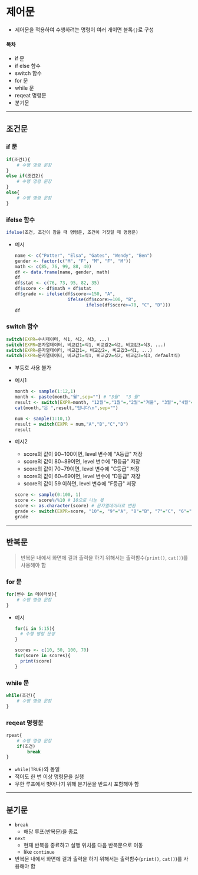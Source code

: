 # 제어문

* 제어문을 적용하여 수행하려는 명령이 여러 개이면 블록`{}`로 구성

#### 목차

* if 문
* if else 함수
* switch 함수
* for 문
* while 문
* reqeat 명령문
* 분기문



---



## 조건문

### if 문

```R
if(조건1){
	# 수행 명령 문장
} 
else if(조건2){
	# 수행 명령 문장
}
else{
	# 수행 명령 문장
}
```



### ifelse 함수

```R
ifelse(조건, 조건이 참을 때 명령문, 조건이 거짓일 때 명령문)
```

* 예시

  ```R
  name <- c("Potter", "Elsa", "Gates", "Wendy", "Ben")
  gender <- factor(c("M", "F", "M", "F", "M"))
  math <- c(85, 76, 99, 88, 40)
  df <- data.frame(name, gender, math)
  df
  df$stat <- c(76, 73, 95, 82, 35)
  df$score <- df$math + df$stat
  df$grade <- ifelse(df$score>=150, "A",
                      ifelse(df$score>=100, "B",
                             ifelse(df$score>=70, "C", "D")))
  df
  ```



### switch 함수

```R
switch(EXPR=수치데이터, 식1, 식2, 식3, ...)
switch(EXPR=문자열데이터, 비교값1=식1, 비교값2=식2, 비교값3=식3, ...)
switch(EXPR=문자열데이터, 비교값1=, 비교값2=, 비교값3=식1, ...)
switch(EXPR=문자열데이터, 비교값1=식1, 비교값2=식2, 비교값3=식3, default식)
```

* 부등호 사용 불가

* 예시1

  ```R
  month <- sample(1:12,1)
  month <- paste(month,"월",sep="") # "3월"  "3 월"
  result <- switch(EXPR=month, "12월"=,"1월"=,"2월"="겨울", "3월"=,"4월"=,"5월"="봄", "6월"=,"7월"=,"8월"="여름", "가을")
  cat(month,"은 ",result,"입니다\n",sep="")
  ```

  ```R
  num <- sample(1:10,1)
  result = switch(EXPR = num,"A","B","C","D")
  result
  ```

* 예시2

  * score의 값이 90~100이면, level 변수에 "A등급" 저장
  * score의 값이 80~89이면, level 변수에 "B등급" 저장
  * score의 값이 70~79이면, level 변수에 "C등급" 저장
  * score의 값이 60~69이면, level 변수에 "D등급" 저장
  * score의 값이 59 이하면, level 변수에 "F등급" 저장

  ```R
  score <- sample(0:100, 1)
  score <- score%/%10 # 10으로 나눈 몫
  score <- as.character(score) # 문자열데이터로 변환
  grade <- switch(EXPR=score, "10"=, "9"="A", "8"="B", "7"="C", "6"="D", "F")
  grade
  ```

  

---



## 반복문

>  반복문 내에서 화면에 결과 출력을 하기 위해서는 출력함수(`print()`, `cat()`)를 사용해야 함



### for 문

```R
for(변수 in 데이터셋){
	# 수행 명령 문장
}
```

* 예시

  ```R
  for(i in 5:15){
  	# 수행 명령 문장
  }
  ```

  ```R
  scores <- c(10, 50, 100, 70)
  for(score in scores){
  	print(score)
  }
  ```

  

### while 문

```R
while(조건){
	# 수행 명령 문장
}
```



### reqeat 명령문

```R
rpeat{
	# 수행 명령 문장
	if(조건)
		break
}
```



* `while(TRUE)`와 동일
* 적어도 한 번 이상 명령문을 실행
* 무한 루프에서 벗어나기 위해 분기문을 반드시 포함해야 함



---



## 분기문

* `break`
  * 해당 루프(반복문)을 종료
* `next`
  * 현재 반복을 종료하고 실행 위치를 다음 반복문으로 이동
  * like `continue`
* 반복문 내에서 화면에 결과 출력을 하기 위해서는 출력함수(`print()`, `cat()`)를 사용해야 함
